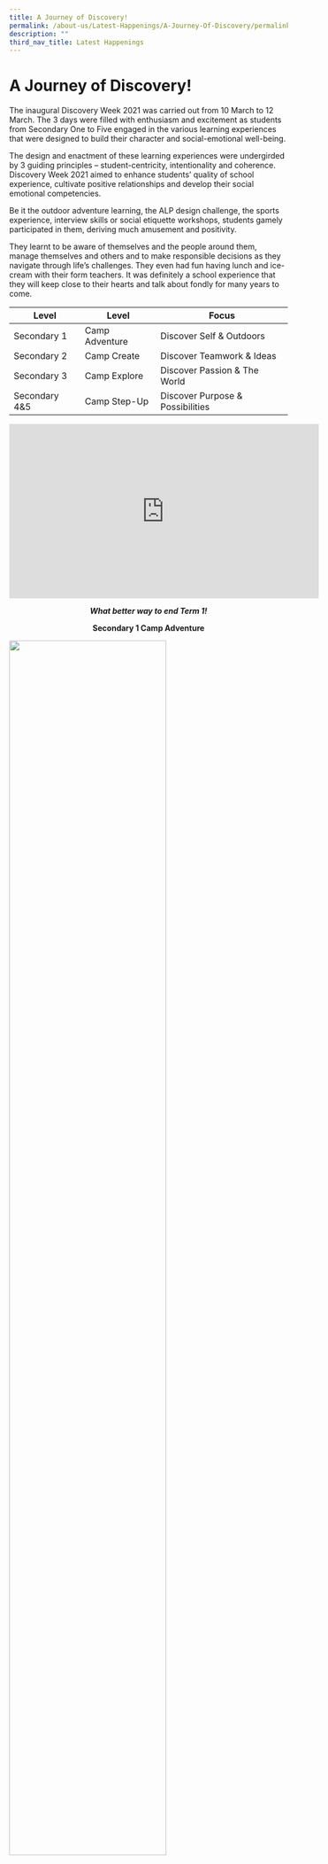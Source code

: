 ```yaml
---
title: A Journey of Discovery!
permalink: /about-us/Latest-Happenings/A-Journey-Of-Discovery/permalink
description: ""
third_nav_title: Latest Happenings
---
```

A Journey of Discovery!
=======================

The inaugural Discovery Week 2021 was carried out from 10 March to 12 March. The 3 days were filled with enthusiasm and excitement as students from Secondary One to Five engaged in the various learning experiences that were designed to build their character and social-emotional well-being.

The design and enactment of these learning experiences were undergirded by 3 guiding principles – student-centricity, intentionality and coherence. Discovery Week 2021 aimed to enhance students’ quality of school experience, cultivate positive relationships and develop their social emotional competencies. 

Be it the outdoor adventure learning, the ALP design challenge, the sports experience, interview skills or social etiquette workshops, students gamely participated in them, deriving much amusement and positivity.

They learnt to be aware of themselves and the people around them, manage themselves and others and to make responsible decisions as they navigate through life’s challenges. They even had fun having lunch and ice-cream with their form teachers. It was definitely a school experience that they will keep close to their hearts and talk about fondly for many years to come.

| Level | Level | Focus |
|---|---|---|
| Secondary 1 | Camp Adventure | Discover Self & Outdoors |
| Secondary 2 | Camp Create | Discover Teamwork & Ideas |
| Secondary 3 | Camp Explore | Discover Passion & The World |
| Secondary 4&5 | Camp Step-Up | Discover Purpose & Possibilities |

<iframe width="560" height="315" src="https://www.youtube.com/embed/OwFyX9N_Wj8" title="Discovery Week Sec 4n5!" frameborder="0" allow="accelerometer; autoplay; clipboard-write; encrypted-media; gyroscope; picture-in-picture" allowfullscreen></iframe>

<p style="text-align: center;"><em><b>What better way to end Term 1!</b></em></p>

<p style="text-align: center;"><b>Secondary 1 Camp Adventure</b></p>


<img src="/images/j1.png" style="width:75%">
<img src="/images/j2.png" style="width:75%">
<img src="/images/j3.png" style="width:75%">
<img src="/images/j4.png" style="width:75%">

<p style="text-align: center;"><b>Secondary 2 Camp Create</b></p>
<img src="/images/j5.png" style="width:75%">
<p style="text-align: center;"><b>Learning percussion and how to create synergistic beats</b></p>



<iframe width="560" height="315" src="https://www.youtube.com/embed/5yRsTaXEOFM" title="2A Rhythm Masala" frameborder="0" allow="accelerometer; autoplay; clipboard-write; encrypted-media; gyroscope; picture-in-picture" allowfullscreen></iframe>
<p style="text-align: center;"><b>Performing what they have learnt and created: Rhythm Masala!</b></p>

<br>

<img src="/images/j6.png" style="width:75%">
<p style="text-align: center;"><b><em>Applied Learning Programme: Creating our Prototypes!</em></b></p>

<img src="/images/j7.png" style="width:75%">
<p style="text-align: center;"><b><em>Learning creative expression through Photo Journaling</em></b></p>

<img src="/images/j8.jpg" style="width:75%">
<p style="text-align: center;"><b><em>Working together to create the final product</em></b></p>

<p style="text-align: center;"><b>Secondary 3 Camp Explore</b></p>
<img src="/images/j9.png" style="width:75%">
<img src="/images/j10.png" style="width:75%">
<img src="/images/j11.png" style="width:75%">

<p style="text-align: center;"><b>Secondary 4/5 Camp Step-Up</b></p>
<img src="/images/j12.png" style="width:75%">
<img src="/images/j13.png" style="width:75%">
<br>
<iframe width="560" height="315" src="https://www.youtube.com/embed/rxRsYYjlAgo" title="Interview Skills Workshop" frameborder="0" allow="accelerometer; autoplay; clipboard-write; encrypted-media; gyroscope; picture-in-picture" allowfullscreen></iframe>
<p style="text-align: center;"><b>Interview Skills Workshop</b></p>

<img src="/images/j14.jpg" style="width:75%">
<p style="text-align: center;"><b><em>Having fun playing sports with my Form Teacher!</em></b></p>

<iframe width="410" height="231" src="https://www.youtube.com/embed/GzHKNy6kdYw" title="Sports with FTs" frameborder="0" allow="accelerometer; autoplay; clipboard-write; encrypted-media; gyroscope; picture-in-picture" allowfullscreen></iframe>

<iframe width="410" height="231" src="https://www.youtube.com/embed/wtBlAeHp9VI" title="Sports with FTs2" frameborder="0" allow="accelerometer; autoplay; clipboard-write; encrypted-media; gyroscope; picture-in-picture" allowfullscreen></iframe>

<br>

<p style="text-align: center;"><b><em>Sports with our Form Teachers!</em></b></p>

<img src="/images/j15.png" style="width:75%">